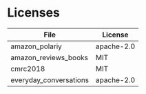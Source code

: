 # Licenses

| File                   | License    |
| --------               | -------    |
| amazon_polariy         | apache-2.0 |
| amazon_reviews_books   | MIT        |
| cmrc2018               | MIT        |
| everyday_conversations | apache-2.0 |
